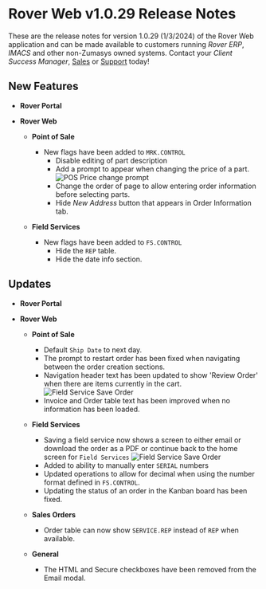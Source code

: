 # Rover Web v1.0.29 Release Notes

<badge text= "Version 1.0.29" vertical="middle" />

<PageHeader />

These are the release notes for version 1.0.29 (1/3/2024) of the Rover Web application and can be made available to customers running _Rover ERP_, _IMACS_ and other non-Zumasys owned systems. Contact your _Client Success Manager_, [Sales](mailto:sales@zumasys.com?subject=Rover%20Web%20v1.0.28) or [Support](mailto:help@zumasys.com?subject=Rover%20Web%20v1.0.28) today!

## New Features

-  **Rover Portal**

-  **Rover Web**
	- **Point of Sale** 
		- New flags have been added to `MRK.CONTROL`
			- Disable editing of part description
			- Add a prompt to appear when changing the price of a part.
			![POS Price change prompt](/assets/img/screenshots/release-notes/rover-web-1.0.29/pos-show-change-price.gif)
			- Change the order of page to allow entering order information before selecting parts.
			- Hide _New Address_ button that appears in Order Information tab.

	- **Field Services** 
		- New flags have been added to `FS.CONTROL`
			- Hide the `REP` table.
			- Hide the date info section. 

## Updates

-  **Rover Portal**
	
-  **Rover Web**
	- **Point of Sale** 
		- Default `Ship Date` to next day.
		- The prompt to restart order has been fixed when navigating between the order creation sections.
		- Navigation header text has been updated to show 'Review Order' when there are items currently in the cart.
		![Field Service Save Order](/assets/img/screenshots/release-notes/rover-web-1.0.29/pos-review-order.png)
		- Invoice and Order table text has been improved when no information has been loaded.
	- **Field Services** 
		- Saving a field service now shows a screen to either email or download the order as a PDF or continue back to the home screen for `Field Services`
		![Field Service Save Order](/assets/img/screenshots/release-notes/rover-web-1.0.29/fieldservice-save-order.png)
		- Added to ability to manually enter `SERIAL` numbers
		- Updated operations to allow for decimal when using the number format defined in `FS.CONTROL`.
		- Updating the status of an order in the Kanban board has been fixed.

	- **Sales Orders** 
		- Order table can now show `SERVICE.REP` instead of `REP` when available.

	- **General**
		- The HTML and Secure checkboxes have been removed from the Email modal.

<PageFooter />
